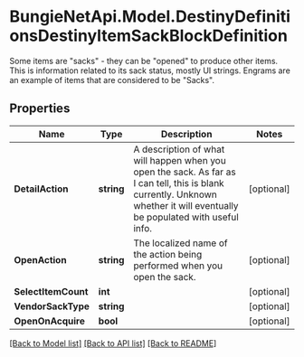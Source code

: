# BungieNetApi.Model.DestinyDefinitionsDestinyItemSackBlockDefinition
Some items are \"sacks\" - they can be \"opened\" to produce other items. This is information related to its sack status, mostly UI strings. Engrams are an example of items that are considered to be \"Sacks\".
## Properties

Name | Type | Description | Notes
------------ | ------------- | ------------- | -------------
**DetailAction** | **string** | A description of what will happen when you open the sack. As far as I can tell, this is blank currently. Unknown whether it will eventually be populated with useful info. | [optional] 
**OpenAction** | **string** | The localized name of the action being performed when you open the sack. | [optional] 
**SelectItemCount** | **int** |  | [optional] 
**VendorSackType** | **string** |  | [optional] 
**OpenOnAcquire** | **bool** |  | [optional] 

[[Back to Model list]](../README.md#documentation-for-models) [[Back to API list]](../README.md#documentation-for-api-endpoints) [[Back to README]](../README.md)

